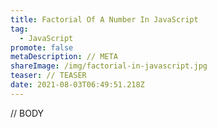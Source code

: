 ```yaml
---
title: Factorial Of A Number In JavaScript
tag:
  - JavaScript
promote: false
metaDescription: // META
shareImage: /img/factorial-in-javascript.jpg
teaser: // TEASER
date: 2021-08-03T06:49:51.218Z
---
```

// BODY
